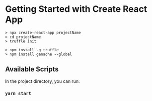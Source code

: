 

# Getting Started with Create React App

```
> npx create-react-app projectName
> cd projectName
> truffle init
```
```
> npm install -g truffle  
> npm install ganache --global 
```

## Available Scripts

In the project directory, you can run:

### `yarn start`
